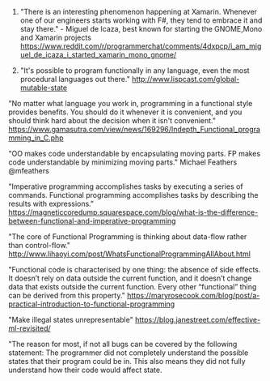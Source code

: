 1. "There is an interesting phenomenon happening at Xamarin. Whenever one of our engineers starts working with F#, they tend to embrace it and stay there." - Miguel de Icaza, best known for starting the GNOME,Mono and Xamarin projects
https://www.reddit.com/r/programmerchat/comments/4dxpcp/i_am_miguel_de_icaza_i_started_xamarin_mono_gnome/

2. "It's possible to program functionally in any language, even the most procedural languages out there." http://www.lispcast.com/global-mutable-state

"No matter what language you work in, programming in a functional style provides benefits. You should do it whenever it is convenient, and you should think hard about the decision when it isn't convenient."
https://www.gamasutra.com/view/news/169296/Indepth_Functional_programming_in_C.php

"OO makes code understandable by encapsulating moving parts. FP makes code understandable by minimizing moving parts." 
Michael Feathers @mfeathers

"Imperative programming accomplishes tasks by executing a series of commands. Functional programming accomplishes tasks by describing the results with expressions." https://magneticcoredump.squarespace.com/blog/what-is-the-difference-between-functional-and-imperative-programming

"The core of Functional Programming is thinking about data-flow rather than control-flow." http://www.lihaoyi.com/post/WhatsFunctionalProgrammingAllAbout.html

"Functional code is characterised by one thing: the absence of side effects. It doesn’t rely on data outside the current function, and it doesn’t change data that exists outside the current function. Every other “functional” thing can be derived from this property." https://maryrosecook.com/blog/post/a-practical-introduction-to-functional-programming

"Make illegal states unrepresentable" https://blog.janestreet.com/effective-ml-revisited/

"The reason for most, if not all bugs can be covered by the following statement: The programmer did not completely understand the possible states that their program could be in. This also means they did not fully understand how their code would affect state. 
